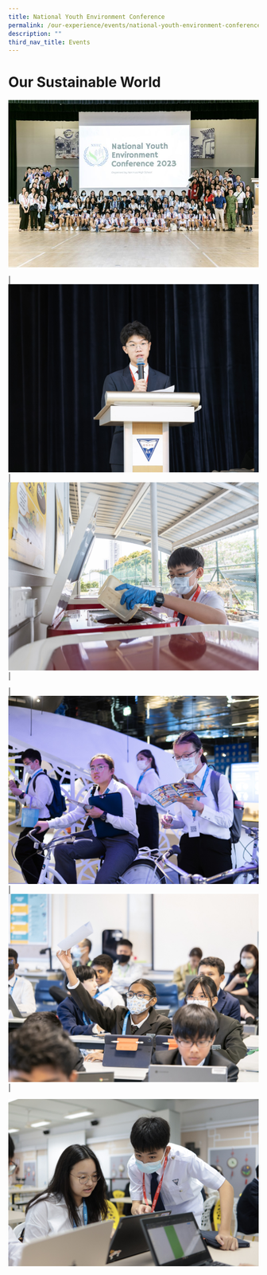 ```yaml
---
title: National Youth Environment Conference
permalink: /our-experience/events/national-youth-environment-conference/
description: ""
third_nav_title: Events
---
```

# Our Sustainable World

![](/images/Events%20Page/NYEC/2023%20nyec%201.jpg)

| ![](/images/Events%20Page/NYEC/2023%20nyec%202.jpg) | ![](/images/Events%20Page/NYEC/2023%20nyec%203.jpg) |

| ![](/images/Events%20Page/NYEC/2023%20nyec%204.jpg) | ![](/images/Events%20Page/NYEC/2023%20nyec%205.jpg) | 

![](/images/Events%20Page/NYEC/2023%20nyec%206.jpg)